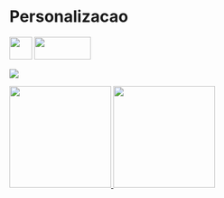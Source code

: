 # Personalizacao

<img src="https://cdn.jsdelivr.net/gh/devicons/devicon/icons/git/git-original.svg" width="40" height="40"/>

<img src="https://cdn.jsdelivr.net/gh/devicons/devicon/icons/python/python-original.svg" width="100" height="40"/>

<a href="https://instagram.com/erick__mmonteiro" target="_blank"><img src="https://img.shields.io/badge/-Instagram-%23E4405F?style=for-the-badge&logo=instagram&logoColor=white" target="_blank"></a>

<div>
<a href="https://github.com/ErickMMonteiro">
<img height="180em" src="https://github-readme-stats.vercel.app/api/top-langs/?username=ErickMMonteiro&layout=compact&langs_count=7&theme=dracula"/>
<img height="180em" src="https://github-readme-stats.vercel.app/api?username=ErickMmonteiro&show_icons=true&theme=dracula&include_all_commits=true&count_private=true"/>
</div>

